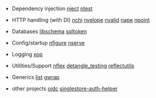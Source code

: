
- Dependency injection
  [nject](https://github.com/muir/nject)
  [ntest](https://github.com/memsql/ntest)

- HTTP handling (with DI)
  [nchi](https://github.com/muir/nchi)
  [nvelope](https://github.com/muir/nvelope)
  [nvalid](https://github.com/muir/nvalid)
  [nape](https://github.com/muir/nape)
  [npoint](https://github.com/muir/npoint)

- Databases
  [libschema](https://github.com/muir/libschema)
  [sqltoken](https://github.com/muir/sqltoken)

- Config/startup
  [nfigure](https://github.com/muir/nfigure)
  [nserve](https://github.com/muir/nserve)

- Logging
  [xop](https://github.com/xoplog/xop-go)

- Utilities/Support
  [nflex](https://github.com/muir/nflex)
  [detangle_testing](https://github.com/muir/detangle_testing)
  [reflectutils](https://github.com/muir/reflectutils)

- Generics
  [list](https://github.com/muir/list)
  [gwrap](https://github.com/muir/gwrap)

- other projects
  [oidc](https://github.com/zitadel/oidc)
  [singlestore-auth-helper](https://github.com/memsql/singlestore-auth-helper)
